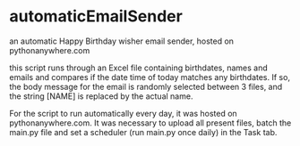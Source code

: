 # automaticEmailSender

an automatic Happy Birthday wisher email sender, hosted on pythonanywhere.com

this script runs through an Excel file containing birthdates, names and emails and compares if the date time of today matches any birthdates. If so, the body message for the email is randomly selected between 3 files, and the string [NAME] is replaced by the actual name.

For the script to run automatically every day, it was hosted on pythonanywhere.com. It was necessary to upload all present files, batch the main.py file and set a scheduler (run main.py once daily) in the Task tab.
